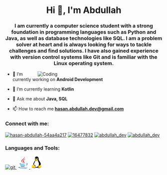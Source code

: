 <h1 align="center">Hi 👋, I'm Abdullah</h1>
<h3 align="center">I am currently a computer science student with a strong foundation in programming languages such as Python and Java, as well as database technologies like SQL. I am a problem solver at heart  and is always looking for ways to tackle challenges and find solutions. I have also gained experience with version control systems like Git and is familiar with the Linux operating system.</h3>
<img align="right" alt="Coding" width="400" src="https://cdn.dribbble.com/users/1162077/screenshots/3848914/programmer.gif">


- 🔭 I’m currently working on **Android Development**

- 🌱 I’m currently learning **Kotlin**

- 💬 Ask me about **Java, SQL**

- 📫 How to reach me **hasan.abdullah.dev@gmail.com**

<h3 align="left">Connect with me:</h3>
<p align="left">
<a href="https://linkedin.com/in/hasan-abdullah-54aa4a217" target="blank"><img align="center" src="https://raw.githubusercontent.com/rahuldkjain/github-profile-readme-generator/master/src/images/icons/Social/linked-in-alt.svg" alt="hasan-abdullah-54aa4a217" height="30" width="40" /></a>
<a href="https://stackoverflow.com/users/16477832" target="blank"><img align="center" src="https://raw.githubusercontent.com/rahuldkjain/github-profile-readme-generator/master/src/images/icons/Social/stack-overflow.svg" alt="16477832" height="30" width="40" /></a>
<a href="https://www.hackerrank.com/abdullah_dev" target="blank"><img align="center" src="https://raw.githubusercontent.com/rahuldkjain/github-profile-readme-generator/master/src/images/icons/Social/hackerrank.svg" alt="abdullah_dev" height="30" width="40" /></a>
<a href="https://www.leetcode.com/abdullah_dev" target="blank"><img align="center" src="https://raw.githubusercontent.com/rahuldkjain/github-profile-readme-generator/master/src/images/icons/Social/leet-code.svg" alt="abdullah_dev" height="30" width="40" /></a>
</p>

<h3 align="left">Languages and Tools:</h3>
<p align="left"> <a href="https://git-scm.com/" target="_blank" rel="noreferrer"> <img src="https://www.vectorlogo.zone/logos/git-scm/git-scm-icon.svg" alt="git" width="40" height="40"/> </a> <a href="https://www.java.com" target="_blank" rel="noreferrer"> <img src="https://raw.githubusercontent.com/devicons/devicon/master/icons/java/java-original.svg" alt="java" width="40" height="40"/> </a> <a href="https://www.linux.org/" target="_blank" rel="noreferrer"> <img src="https://raw.githubusercontent.com/devicons/devicon/master/icons/linux/linux-original.svg" alt="linux" width="40" height="40"/> </a> <a href="https://www.mysql.com/" target="_blank" rel="noreferrer">
